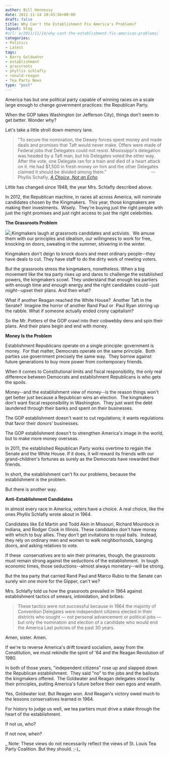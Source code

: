 ```yaml
---
author: Bill Hennessy
date: 2011-11-14 10:43:56+00:00
draft: false
title: Why Can't the Establishment Fix America's Problems?
layout: blog
#url: e/2011/11/14/why-cant-the-establishment-fix-americas-problems/
categories:
- Politics
- Latest
tags:
- Barry Goldwater
- establishment
- grassroots
- phyllis schlafly
- ronald-reagan
- Tea Party News
type: "post"
---
```


America has but one political party capable of winning races on a scale large enough to change government practices: the Republican Party.

When the GOP takes Washington (or Jefferson City), things don't seem to get better. Wonder why?

Let's take a little stroll down memory lane.



> "To secure the nomination, the Dewey forces spent money and made deals and promises that Taft would never make. Offers were made of Federal jobs that Delegates could not resist. Mississippi's delegation was headed by a Taft man, but his Delegates voted the other way. After the vote, one Delegate ran for a train and died of a heart attack on it. He had $1,500 in fresh money on him and the other Delegates claimed it should be divided among them."                                    --Phyllis Schafly, [_A Choice, Not an Echo_](https://www.scribd.com/doc/5987242/Schlafly-A-Choice-Not-an-Echo-The-Inside-Story-of-How-American-Presidents-Are-Chosen-1964)



Little has changed since 1948, the year Mrs. Schlafly described above.

In 2012, the Republican machine, in races all across America, will nominate candidates chosen by the Kingmakers.  This year, those kingmakers are making their investments.  Wisely.  They're buying just the right people with just the right promises and just right access to just the right celebrities.

**The Grassroots Problem**

[![](https://19015-hennessysview.hennessysview.com/wp-content/uploads/2011/11/Phyllis-schlafly-2007-03_cc-225x300.jpg)
](https://19015-hennessysview.hennessysview.com/wp-content/uploads/2011/11/Phyllis-schlafly-2007-03_cc.jpg)Kingmakers laugh at grassroots candidates and activists.  We amuse them with our principles and idealism, our willingness to work for free, knocking on doors, sweating in the summer, shivering in the winter.

Kingmakers don't deign to knock doors and meet ordinary people--they have deals to cut. They have staff to do the dirty work of meeting voters.

But the grassroots stress the kingmakers, nonetheless. When a big movement like the tea party rises up and dares to challenge the established powers, the kingmakers scowl. They understand that enough tea partiers with enough time and enough energy and the right candidates could--just _might_--upset their plans. And then what?

What if another Reagan reached the White House?  Another Taft in the Senate?  Imagine the horror of another Rand Paul or  Paul Ryan stirring up the rabble. What if someone actually ended crony capitalism?

So the Mr. Potters of the GOP crawl into their cobwebby dens and spin their plans. And their plans begin and end with money.

**Money Is the Problem**

Establishment Republicans operate on a single principle: government is money.  For that matter, Democrats operate on the same principle.  Both parties use government precisely the same way.  They borrow against future generations to buy more power from contemporary friends.

When it comes to Constitutional limits and fiscal responsibility, the only real difference between Democrats and establishment Republicans is who gets the spoils.

Money--and the establishment view of money--is the reason things won't get better just because a Republican wins an election.  The kingmakers don't want fiscal responsibility in Washington.  They just want the debt laundered through their banks and spent on their businesses.

The GOP establishment doesn't want to cut regulations; it wants regulations that favor their donors' businesses.

The GOP establishment doesn't to strengthen America's image in the world, but to make more money overseas.

In 2011, the established Republican Party works overtime to regain the Senate and the White House. If it does, it will reward its friends with our grand-children's fortunes as surely as the Democrats have rewarded their friends.

In short, the establishment can't fix our problems, because the establishment _is_ the problem.

But there is another way.

**Anti-Establishment Candidates**

In almost every race in America, voters have a choice. A real choice, like the ones Phyllis Schlafly wrote about in 1964.

Candidates like Ed Martin and Todd Akin in Missouri, Richard Mourdock in Indiana, and Rodger Cook in Illinois. These candidates don't have money with which to buy allies. They don't get invitations to royal balls.  Instead, they rely on ordinary men and women to walk neighborhoods, banging doors, and asking relatives to vote.

If these  conservatives are to win their primaries, though, the grassroots must remain strong against the seductions of the establishment.  In tough economic times, those seductions--almost always monetary--will be strong.

But the tea party that carried Rand Paul and Marco Rubio to the Senate can surely win one more for the Gipper, can't we?

Mrs. Schlafly told us how the grassroots prevailed in 1964 against establishment tactics of smears, intimidation, and bribes:



> These tactics were not successful because in 1964 the majority of Convention Delegates were independent citizens elected in their districts who sought — not personal advancement or political jobs — but only the nomination and election of a candidate who would end the America Last policies of the past 30 years.



Amen, sister. Amen.

If we're to reverse America's drift toward socialism, away from the Constitution, we must rekindle the spirit of '64 and the Reagan Revolution of 1980.

In both of those years, "independent citizens" rose up and slapped down the Republican establishment.  They said "no" to the jobs and the bailouts the kingmakers offered.  The Goldwater and Reagan delegates stood by their principles, putting America's future before their own egos and wealth.

Yes, Goldwater lost. But Reagan won. And Reagan's victory owed much to the lessons conservatives learned in 1964.

For history to judge us well, we tea partiers must drive a stake through the heart of the establishment.

If not us, who?

If not now, when?

_ Note: These views do not necessarily reflect the views of St. Louis Tea Party Coalition. But they should. ;-)_
